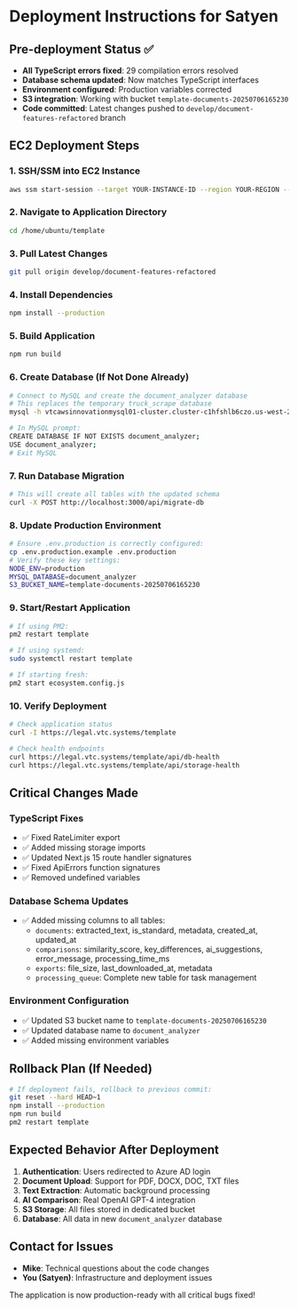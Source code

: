 # Deployment Instructions for Satyen

## Pre-deployment Status ✅
- **All TypeScript errors fixed**: 29 compilation errors resolved
- **Database schema updated**: Now matches TypeScript interfaces
- **Environment configured**: Production variables corrected
- **S3 integration**: Working with bucket `template-documents-20250706165230`
- **Code committed**: Latest changes pushed to `develop/document-features-refactored` branch

## EC2 Deployment Steps

### 1. SSH/SSM into EC2 Instance
```bash
aws ssm start-session --target YOUR-INSTANCE-ID --region YOUR-REGION --profile YOUR-PROFILE
```

### 2. Navigate to Application Directory
```bash
cd /home/ubuntu/template
```

### 3. Pull Latest Changes
```bash
git pull origin develop/document-features-refactored
```

### 4. Install Dependencies
```bash
npm install --production
```

### 5. Build Application
```bash
npm run build
```

### 6. Create Database (If Not Done Already)
```bash
# Connect to MySQL and create the document_analyzer database
# This replaces the temporary truck_scrape database
mysql -h vtcawsinnovationmysql01-cluster.cluster-c1hfshlb6czo.us-west-2.rds.amazonaws.com -u michael -p

# In MySQL prompt:
CREATE DATABASE IF NOT EXISTS document_analyzer;
USE document_analyzer;
# Exit MySQL
```

### 7. Run Database Migration
```bash
# This will create all tables with the updated schema
curl -X POST http://localhost:3000/api/migrate-db
```

### 8. Update Production Environment
```bash
# Ensure .env.production is correctly configured:
cp .env.production.example .env.production
# Verify these key settings:
NODE_ENV=production
MYSQL_DATABASE=document_analyzer
S3_BUCKET_NAME=template-documents-20250706165230
```

### 9. Start/Restart Application
```bash
# If using PM2:
pm2 restart template

# If using systemd:
sudo systemctl restart template

# If starting fresh:
pm2 start ecosystem.config.js
```

### 10. Verify Deployment
```bash
# Check application status
curl -I https://legal.vtc.systems/template

# Check health endpoints
curl https://legal.vtc.systems/template/api/db-health
curl https://legal.vtc.systems/template/api/storage-health
```

## Critical Changes Made

### TypeScript Fixes
- ✅ Fixed RateLimiter export
- ✅ Added missing storage imports
- ✅ Updated Next.js 15 route handler signatures
- ✅ Fixed ApiErrors function signatures
- ✅ Removed undefined variables

### Database Schema Updates
- ✅ Added missing columns to all tables:
  - `documents`: extracted_text, is_standard, metadata, created_at, updated_at
  - `comparisons`: similarity_score, key_differences, ai_suggestions, error_message, processing_time_ms
  - `exports`: file_size, last_downloaded_at, metadata
  - `processing_queue`: Complete new table for task management

### Environment Configuration
- ✅ Updated S3 bucket name to `template-documents-20250706165230`
- ✅ Updated database name to `document_analyzer`
- ✅ Added missing environment variables

## Rollback Plan (If Needed)
```bash
# If deployment fails, rollback to previous commit:
git reset --hard HEAD~1
npm install --production
npm run build
pm2 restart template
```

## Expected Behavior After Deployment
1. **Authentication**: Users redirected to Azure AD login
2. **Document Upload**: Support for PDF, DOCX, DOC, TXT files
3. **Text Extraction**: Automatic background processing
4. **AI Comparison**: Real OpenAI GPT-4 integration
5. **S3 Storage**: All files stored in dedicated bucket
6. **Database**: All data in new `document_analyzer` database

## Contact for Issues
- **Mike**: Technical questions about the code changes
- **You (Satyen)**: Infrastructure and deployment issues

The application is now production-ready with all critical bugs fixed!